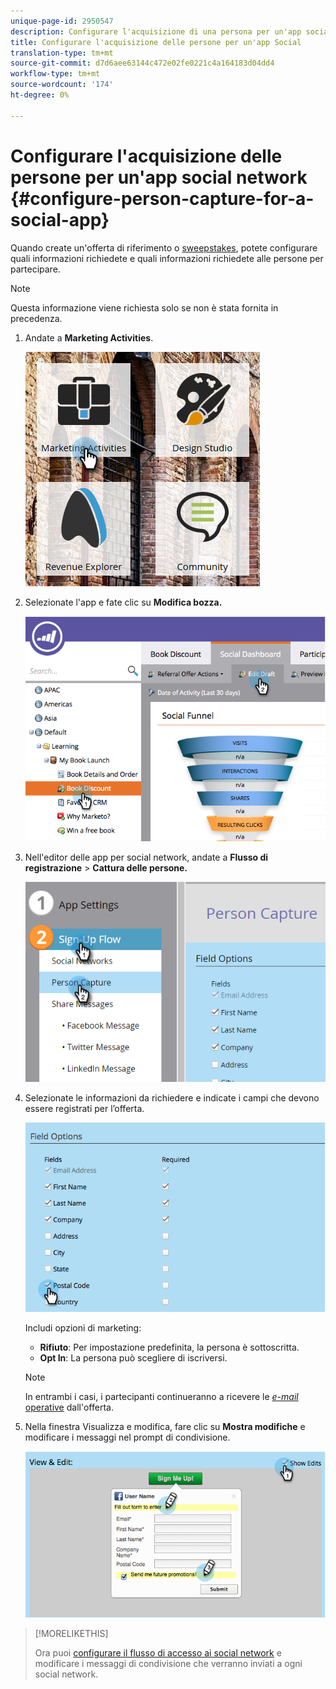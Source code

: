 ```yaml
---
unique-page-id: 2950547
description: Configurare l'acquisizione di una persona per un'app social - Documenti Marketo - Documentazione del prodotto
title: Configurare l'acquisizione delle persone per un'app Social
translation-type: tm+mt
source-git-commit: d7d6aee63144c472e02fe0221c4a164183d04dd4
workflow-type: tm+mt
source-wordcount: '174'
ht-degree: 0%

---
```



# Configurare l&#39;acquisizione delle persone per un&#39;app social network {#configure-person-capture-for-a-social-app}

Quando create un&#39;offerta di riferimento [](../../../../product-docs/demand-generation/social/referral-offers/create-a-referral-offer.md) o [sweepstakes](../../../../product-docs/demand-generation/social/sweepstakes/create-sweepstakes.md), potete configurare quali informazioni richiedete e quali informazioni richiedete alle persone per partecipare.

>[!NOTE]
>
>Questa informazione viene richiesta solo se non è stata fornita in precedenza.

1. Andate a **Marketing Activities**.

   ![](assets/ma-2.png)

1. Selezionate l&#39;app e fate clic su **Modifica bozza.**

   ![](assets/image2014-9-22-10-3a57-3a57.png)

1. Nell&#39;editor delle app per social network, andate a **Flusso di registrazione** > **Cattura delle persone.**

   ![](assets/three-1.png)

1. Selezionate le informazioni da richiedere e indicate i campi che devono essere registrati per l’offerta.

   ![](assets/image2014-9-22-10-58-24.png)

   Includi opzioni di marketing:

   * **Rifiuto**: Per impostazione predefinita, la persona è sottoscritta.
   * **Opt In**: La persona può scegliere di iscriversi.

   >[!NOTE]
   >
   >In entrambi i casi, i partecipanti continueranno a ricevere le [*e-mail* operative](../../../../product-docs/email-marketing/general/functions-in-the-editor/make-an-email-operational.md) dall&#39;offerta.

1. Nella finestra Visualizza e modifica, fare clic su **Mostra modifiche** e modificare i messaggi nel prompt di condivisione.

   ![](assets/image2014-9-22-11-3a2-3a56.png)

>[!MORELIKETHIS]
>
>Ora puoi [configurare il flusso di accesso ai social network](configure-social-sign-up-share-flow.md) e modificare i messaggi di condivisione che verranno inviati a ogni social network.

